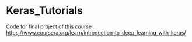 # Keras_Tutorials
Code for final project of this course https://www.coursera.org/learn/introduction-to-deep-learning-with-keras/
